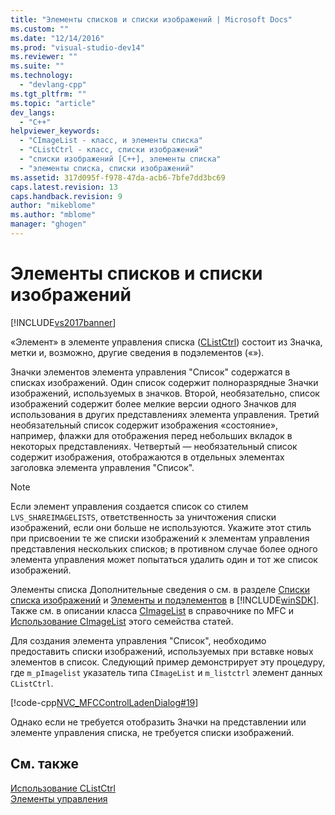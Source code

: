 ```yaml
---
title: "Элементы списков и списки изображений | Microsoft Docs"
ms.custom: ""
ms.date: "12/14/2016"
ms.prod: "visual-studio-dev14"
ms.reviewer: ""
ms.suite: ""
ms.technology: 
  - "devlang-cpp"
ms.tgt_pltfrm: ""
ms.topic: "article"
dev_langs: 
  - "C++"
helpviewer_keywords: 
  - "CImageList - класс, и элементы списка"
  - "CListCtrl - класс, списки изображений"
  - "списки изображений [C++], элементы списка"
  - "элементы списка, списки изображений"
ms.assetid: 317d095f-f978-47da-acb6-7bfe7dd3bc69
caps.latest.revision: 13
caps.handback.revision: 9
author: "mikeblome"
ms.author: "mblome"
manager: "ghogen"
---
```

# Элементы списков и списки изображений
[!INCLUDE[vs2017banner](../assembler/inline/includes/vs2017banner.md)]

«Элемент» в элементе управления списка \([CListCtrl](../Topic/CListCtrl%20Class.md)\) состоит из Значка, метки и, возможно, другие сведения в подэлементов \(«»\).  
  
 Значки элементов элемента управления "Список" содержатся в списках изображений.  Один список содержит полноразрядные Значки изображений, используемых в значков.  Второй, необязательно, список изображений содержит более мелкие версии одного Значков для использования в других представлениях элемента управления.  Третий необязательный список содержит изображения «состояние», например, флажки для отображения перед небольших вкладок в некоторых представлениях.  Четвертый — необязательный список содержит изображения, отображаются в отдельных элементах заголовка элемента управления "Список".  
  
> [!NOTE]
>  Если элемент управления создается список со стилем `LVS_SHAREIMAGELISTS`, ответственность за уничтожения списки изображений, если они больше не используются.  Укажите этот стиль при присвоении те же списки изображений к элементам управления представления нескольких списков; в противном случае более одного элемента управления может попытаться удалить один и тот же список изображений.  
  
 Элементы списка Дополнительные сведения о см. в разделе [Списки списка изображений](http://msdn.microsoft.com/library/windows/desktop/bb774736) и [Элементы и подэлементов](http://msdn.microsoft.com/library/windows/desktop/bb774736) в [!INCLUDE[winSDK](../atl/includes/winsdk_md.md)].  Также см. в описании класса [CImageList](../Topic/CImageList%20Class.md) в справочнике по MFC и [Использование CImageList](../mfc/using-cimagelist.md) этого семейства статей.  
  
 Для создания элемента управления "Список", необходимо предоставить списки изображений, используемых при вставке новых элементов в список.  Следующий пример демонстрирует эту процедуру, где `m_pImagelist` указатель типа `CImageList` и `m_listctrl` элемент данных `CListCtrl`.  
  
 [!code-cpp[NVC_MFCControlLadenDialog#19](../mfc/codesnippet/CPP/list-items-and-image-lists_1.cpp)]  
  
 Однако если не требуется отобразить Значки на представлении или элементе управления списка, не требуется списки изображений.  
  
## См. также  
 [Использование CListCtrl](../Topic/Using%20CListCtrl.md)   
 [Элементы управления](../mfc/controls-mfc.md)